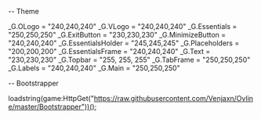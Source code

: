 -- Theme

_G.OLogo = "240,240,240"
_G.VLogo = "240,240,240"
_G.Essentials = "250,250,250"
_G.ExitButton = "230,230,230"
_G.MinimizeButton = "240,240,240"
_G.EssentialsHolder = "245,245,245"
_G.Placeholders = "200,200,200"
_G.EssentialsFrame = "240,240,240"
_G.Text = "230,230,230"
_G.Topbar = "255, 255, 255"
_G.TabFrame = "250,250,250"
_G.Labels = "240,240,240"
_G.Main = "250,250,250"

-- Bootstrapper

loadstring(game:HttpGet("https://raw.githubusercontent.com/Venjaxn/Ovline/master/Bootstrapper"))();
